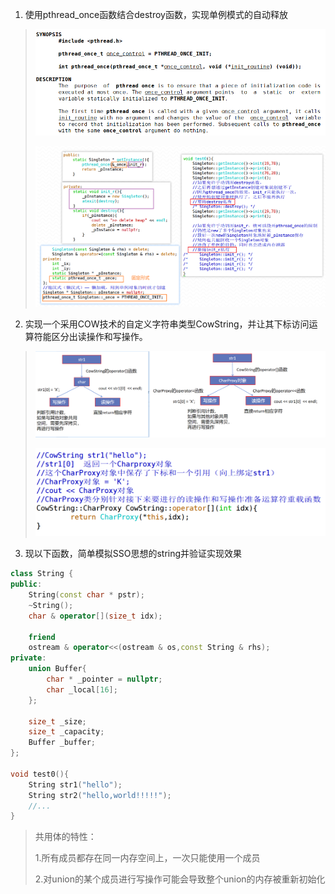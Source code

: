 1. 使用pthread_once函数结合destroy函数，实现单例模式的自动释放

> ![image-20240614212138517](day11作业.assets/image-20240614212138517.png)
>
> ![image-20240614205634077](day11作业.assets/image-20240614205634077.png)





2. 实现一个采用COW技术的自定义字符串类型CowString，并让其下标访问运算符能区分出读操作和写操作。

> ![image-20240614212806964](day11作业.assets/image-20240614212806964.png)
>
> <img src="day11作业.assets/image-20240614180513263.png" alt="image-20240614180513263" style="zoom:67%;" />







3. 现以下函数，简单模拟SSO思想的string并验证实现效果

``` c++
class String {
public:
    String(const char * pstr);
    ~String();
    char & operator[](size_t idx);

    friend
    ostream & operator<<(ostream & os,const String & rhs);
private:
	union Buffer{
		char * _pointer = nullptr;
		char _local[16];
	};
	
	size_t _size;
	size_t _capacity;
    Buffer _buffer;
};

void test0(){
    String str1("hello");
    String str2("hello,world!!!!!");
    //...
}
```

> 共用体的特性：
>
> 1.所有成员都存在同一内存空间上，一次只能使用一个成员
>
> 2.对union的某个成员进行写操作可能会导致整个union的内存被重新初始化





